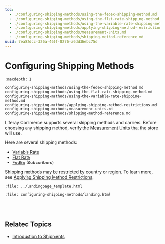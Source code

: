 ```yaml
---
toc:
  - ./configuring-shipping-methods/using-the-fedex-shipping-method.md
  - ./configuring-shipping-methods/using-the-flat-rate-shipping-method.md
  - ./configuring-shipping-methods/using-the-variable-rate-shipping-method.md
  - ./configuring-shipping-methods/applying-shipping-method-restrictions.md
  - ./configuring-shipping-methods/measurement-units.md
  - ./configuring-shipping-methods/shipping-method-reference.md
uuid: 7ea82dcc-326a-460f-8276-a6dd36ebc75d
---
```

# Configuring Shipping Methods

```{toctree}
:maxdepth: 1

configuring-shipping-methods/using-the-fedex-shipping-method.md
configuring-shipping-methods/using-the-flat-rate-shipping-method.md
configuring-shipping-methods/using-the-variable-rate-shipping-method.md
configuring-shipping-methods/applying-shipping-method-restrictions.md
configuring-shipping-methods/measurement-units.md
configuring-shipping-methods/shipping-method-reference.md
```

Liferay Commerce supports several shipping methods and carriers. Before choosing any shipping method, verify the [Measurement Units](./configuring-shipping-methods/measurement-units.md) that the store will use.

Here are several shipping methods:

* [Variable Rate](./configuring-shipping-methods/using-the-variable-rate-shipping-method.md)
* [Flat Rate](./configuring-shipping-methods/using-the-flat-rate-shipping-method.md)
* [FedEx](./configuring-shipping-methods/using-the-fedex-shipping-method.md) (Subscribers)

<!-- Commenting until developer guide is added back
For users interested in adding other shipping methods or carriers, see [Implementing a New Shipping Engine](../developer-guide/sales/implementing-a-new-shipping-engine.md). -->

Shipping methods may be restricted by country or region. To learn more, see [Applying Shipping Method Restrictions](./configuring-shipping-methods/applying-shipping-method-restrictions.md).

```{raw} html
:file: ../landingpage_template.html
```

```{raw} html
:file: configuring-shipping-methods/landing.html
```

<br></br>

## Related Topics

* [Introduction to Shipments](../order-management/shipments/introduction-to-shipments.md)
